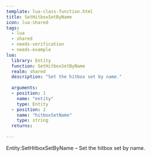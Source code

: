 ```yaml
---
template: lua-class-function.html
title: SetHitboxSetByName
icon: lua-shared
tags:
  - lua
  - shared
  - needs-verification
  - needs-example
lua:
  library: Entity
  function: SetHitboxSetByName
  realm: shared
  description: "Set the hitbox set by name."
  
  arguments:
  - position: 1
    name: "entity"
    type: Entity
  - position: 2
    name: "hitboxSetName"
    type: string
  returns:
    
---
```


<div class="lua__search__keywords">
Entity:SetHitboxSetByName &#x2013; Set the hitbox set by name.
</div>
